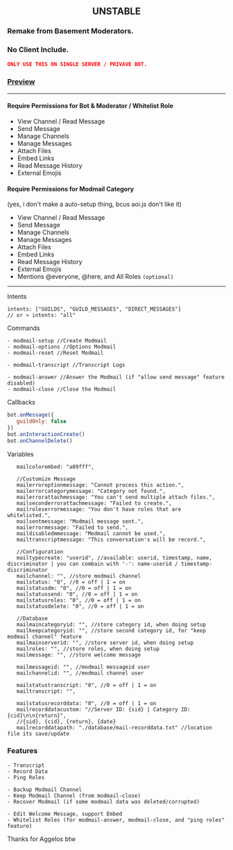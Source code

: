<div align="center">
<h2> UNSTABLE </h2>
</div>

### Remake from Basement Moderators.
### No Client Include.
```json
ONLY USE THIS ON SINGLE SERVER / PRIVAVE BOT.
```
### [Preview](https://github.com/GreenVGJR/modmail-aoijs/tree/preview)
___
#### Require Permissions for Bot & Moderator / Whitelist Role
- View Channel / Read Message
- Send Message
- Manage Channels
- Manage Messages
- Attach Files
- Embed Links
- Read Message History
- External Emojis

#### Require Permissions for Modmail Category
(yes, i don't make a auto-setup thing, bcus aoi.js don't like it)

- View Channel / Read Message
- Send Message
- Manage Channels
- Manage Messages
- Attach Files
- Embed Links
- Read Message History
- External Emojis
- Mentions @everyone, @here, and All Roles `(optional)`
___
Intents
```
intents: ["GUILDS", "GUILD_MESSAGES", "DIRECT_MESSAGES"]
// or » intents: "all"
```

Commands
```
- modmail-setup //Create Modmail
- modmail-options //Options Modmail
- modmail-reset //Reset Modmail

- modmail-transcript //Transcript Logs

- modmail-answer //Answer the Modmail (if "allow send message" feature disabled)
- modmail-close //Close the Modmail
```

Callbacks
```js
bot.onMessage({
   guildOnly: false
})
bot.onInteractionCreate()
bot.onChannelDelete()
```

Variables
```
   mailcolorembed: "a09fff",

   //Customize Message
   mailerroroptionmessage: "Cannot process this action.",
   mailerrorcategorymessage: "Category not found.",
   mailerrorattachmessage: "You can't send multiple attach files.",
   mailseconderrorattachmessage: "Failed to create.",
   mailroleserrormessage: "You don't have roles that are whitelisted.",
   mailsentmessage: "Modmail message sent.",
   mailerrormessage: "Failed to send.",
   maildisabledmmessage: "Modmail cannot be used.",
   mailtranscriptmessage: "This conversation's will be record.",

   //Configuration
   mailtypecreate: "userid", //available: userid, timestamp, name, discriminator | you can combain with '-': name-userid / timestamp-discriminator
   mailchannel: "", //store modmail channel
   mailstatus: "0", //0 = off | 1 = on
   mailstatusdm: "0", //0 = off | 1 = on
   mailstatussend: "0", //0 = off | 1 = on
   mailstatusroles: "0", //0 = off | 1 = on
   mailstatusdelete: "0", //0 = off | 1 = on

   //Database
   mailmaincategoryid: "", //store category id, when doing setup
   mailkeepcategoryid: "", //store second category id, for "keep modmail channel" feature
   mailmainserverid: "", //store server id, when doing setup
   mailroles: "", //store roles, when doing setup
   mailmessage: "", //store welcome message

   mailmessageid: "", //modmail messageid user
   mailchannelid: "", //modmail channel user

   mailstatustranscript: "0", //0 = off | 1 = on
   mailtranscript: "",

   mailstatusrecorddata: "0", //0 = off | 1 = on
   mailrecorddatacustom: "//Server ID: {sid} | Category ID: {cid}\n\n{return}",
   //{sid}, {cid}, {return}, {date}
   mailrecorddatapath: "./database/mail-recorddata.txt" //location file its save/update
```
### Features
```
- Transcript
- Record Data
- Ping Roles

- Backup Modmail Channel
- Keep Modmail Channel (from modmail-close)
- Recover Modmail (if some modmail data was deleted/corrupted)

- Edit Welcome Message, support Embed
- Whitelist Roles (for modmail-answer, modmail-close, and "ping roles" feature)
```
Thanks for Aggelos btw
